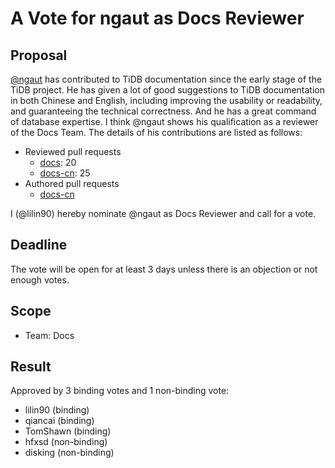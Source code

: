 # A Vote for ngaut as Docs Reviewer

## Proposal

[@ngaut](https://github.com/ngaut) has contributed to TiDB documentation since the early stage of the TiDB project. He has given a lot of good suggestions to TiDB documentation in both Chinese and English, including improving the usability or readability, and guaranteeing the technical correctness. And he has a great command of database expertise. I think @ngaut shows his qualification as a reviewer of the Docs Team. The details of his contributions are listed as follows:

- Reviewed pull requests
    - [docs](https://github.com/pingcap/docs/pulls?q=is:pr+reviewed-by:ngaut+is:merged+-author:ti-chi-bot): 20
    - [docs-cn](https://github.com/pingcap/docs-cn/pulls?q=is:pr+reviewed-by:ngaut+is:merged+-author:ti-chi-bot): 25
- Authored pull requests
    - [docs-cn](https://github.com/pingcap/docs-cn/pulls?q=is%3Apr+is%3Amerged+author%3Angaut)

I (@lilin90) hereby nominate @ngaut as Docs Reviewer and call for a vote.

## Deadline

The vote will be open for at least 3 days unless there is an objection or not enough votes.

## Scope

* Team: Docs

## Result

Approved by 3 binding votes and 1 non-binding vote:

* lilin90 (binding)
* qiancai (binding)
* TomShawn (binding)
* hfxsd (non-binding)
* disking (non-binding)
